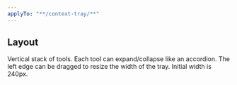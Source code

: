 ```yaml
---
applyTo: "**/context-tray/**"
---
```


## Layout

Vertical stack of tools. Each tool can expand/collapse like an accordion.
The left edge can be dragged to resize the width of the tray. Initial width is 240px.
